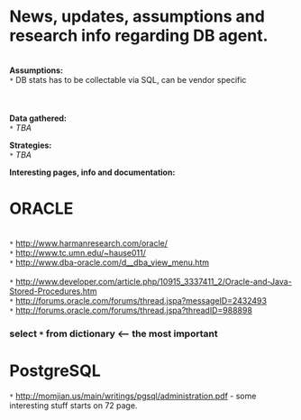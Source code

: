 # News, updates, assumptions and research info regarding DB agent. #
<br>
<b>Assumptions:</b>
<br>
<code>*</code> DB stats has to be collectable via SQL, can be vendor specific<br>
<br>
<br>
<br>
<b>Data gathered:</b>
<br>
<i><code>*</code> TBA</i>

<b>Strategies:</b>
<br>
<i><code>*</code> TBA</i>



<b>Interesting pages, info and documentation:</b>
<br>

<h1>ORACLE</h1>
<br>
<code>*</code> <a href='http://www.harmanresearch.com/oracle/'>http://www.harmanresearch.com/oracle/</a>
<br>
<code>*</code> <a href='http://www.tc.umn.edu/~hause011/'>http://www.tc.umn.edu/~hause011/</a>
<br>
<code>*</code> <a href='http://www.dba-oracle.com/d__dba_view_menu.htm'>http://www.dba-oracle.com/d__dba_view_menu.htm</a>
<br>
<br>
<code>*</code> <a href='http://www.developer.com/article.php/10915_3337411_2/Oracle-and-Java-Stored-Procedures.htm'>http://www.developer.com/article.php/10915_3337411_2/Oracle-and-Java-Stored-Procedures.htm</a>
<br>
<code>*</code> <a href='http://forums.oracle.com/forums/thread.jspa?messageID=2432493'>http://forums.oracle.com/forums/thread.jspa?messageID=2432493</a>
<br>
<code>*</code> <a href='http://forums.oracle.com/forums/thread.jspa?threadID=988898'>http://forums.oracle.com/forums/thread.jspa?threadID=988898</a>

<h3>select <code>*</code> from dictionary  <-- the most important</h3>

<h1>PostgreSQL</h1>
<code>*</code> <a href='http://momjian.us/main/writings/pgsql/administration.pdf'>http://momjian.us/main/writings/pgsql/administration.pdf</a> - some interesting stuff starts on 72 page.<br>
<br>
